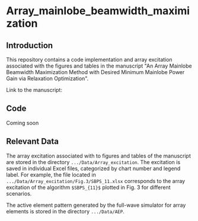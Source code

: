 # Array_mainlobe_beamwidth_maximization
## Introduction
This repository contains a code implementation and array excitation associated with the figures and tables in the manuscript "An Array Mainlobe Beamwidth Maximization Method with Desired Minimum Mainlobe Power Gain via Relaxation Optimization".  

Link to the manuscript:
## Code
Coming soon
## Relevant Data
The array excitation associated with to figures and tables of the manuscript are stored in the directory `.../Data/Array_excitation`. The excitation is saved in individual Excel files, categorized by chart number and legend label. For example, the file located in `.../Data/Array_excitation/Fig.3/SBPS_11.xlsx` corresponds to the array excitation of the algorithm `$SBPS_{11}$` plotted in Fig. 3 for different scenarios.

The active element pattern generated by the full-wave simulator for array elements is stored in the directory `.../Data/AEP`. 
